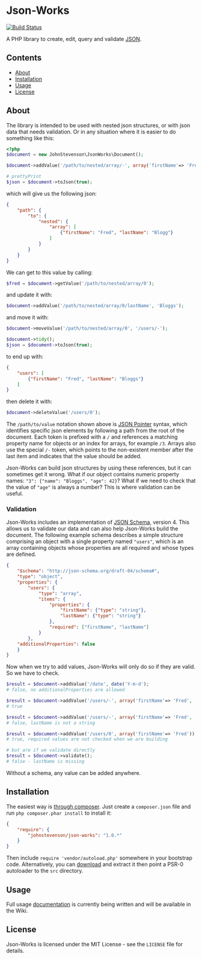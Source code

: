 Json-Works
==========

[![Build Status](https://travis-ci.org/johnstevenson/json-works.png?branch=master)](https://travis-ci.org/johnstevenson/json-works)

A PHP library to create, edit, query and validate [JSON](http://www.json.org/).

## Contents
* [About](#About)
* [Installation](#Installation)
* [Usage](#Usage)
* [License](#License)

<a name="About"></a>
## About

The library is intended to be used with nested json structures, or with json data that needs validation. Or in any situation where it is easier to do something like this:

```php
<?php
$document = new JohnStevenson\JsonWorks\Document();

$document->addValue('/path/to/nested/array/-', array('firstName'=> 'Fred', 'lastName' => 'Blogg'));

# prettyPrint
$json = $document->toJson(true);
```

which will give us the following json:

```json
{
	"path": {
		"to": {
			"nested": {
				"array": [
					{"firstName": "Fred", "lastName": "Blogg"}
				]
			}
		}
	}
}
```

We can get to this value by calling:

```php
$fred = $document->getValue('/path/to/nested/array/0');
```

and update it with:

```php
$document->addValue('/path/to/nested/array/0/lastName', 'Bloggs');
```
and move it with:

```php
$document->moveValue('/path/to/nested/array/0', '/users/-');

$document->tidy();
$json = $document->toJson(true);
```

to end up with:

```json
{
	"users": [
		{"firstName": "Fred", "lastName": "Bloggs"}
	]
}
```

then delete it with:

```php
$document->deleteValue('/users/0');
```

The `/path/to/value` notation shown above is [JSON Pointer][pointer] syntax, which identifies specific json elements by following a path from the root of the document. Each token is prefixed with a `/` and references a matching property name for objects or an index for arrays, for example `/3`. Arrays also use the special `/-` token, which points to the non-existent member after the last item and indicates that the value should be added.

Json-Works can build json structures by using these references, but it can sometimes get it wrong. What if our object contains numeric property names: `"3": {"name": "Bloggs", "age": 42}`? What if we need to check that the value of `"age"` is always a number? This is where validation can be useful.



### Validation

Json-Works includes an implementation of [JSON Schema][schema], version 4. This allows us to validate our data and can also help Json-Works build the document. The following example schema describes a simple structure comprising an object with a single property named `"users"`, which is an array containing objects whose properties are all required and whose types are defined. 

```json
{
    "$schema": "http://json-schema.org/draft-04/schema#",
    "type": "object",
	"properties": {
		"users": {
			"type": "array",
			"items": {
                "properties": {
				    "firstName": {"type": "string"},
				    "lastName": {"type": "string"}				    
                },
                "required": ["firstName", "lastName"]
			}
		},
    "additionalProperties": false
	}
}
```
Now when we try to add values, Json-Works will only do so if they are valid. So we have to check.

```php
$result = $document->addValue('/date', date('Y-m-d');
# false, no additionalProperties are allowed

$result = $document->addValue('/users/-', array('firstName'=> 'Fred', 'lastName' => 'Bloggs'));
# true

$result = $document->addValue('/users/-', array('firstName'=> 'Fred', 'lastName' => 3));
# false, lastName is not a string

$result = $document->addValue('/users/0', array('firstName'=> 'Fred'));
# true, required values are not checked when we are building

# but are if we validate directly
$result = $document->validate();
# false - lastName is missing
```
Without a schema, any value can be added anywhere.


<a name="Installation"></a>
## Installation
The easiest way is [through composer][composer]. Just create a `composer.json` file and run `php composer.phar install` to install it:

```json
{
	"require": {
		"johnstevenson/json-works": "1.0.*"
	}
}
```

Then include `require 'vendor/autoload.php'` somewhere in your bootstrap code. Alternatively, you can [download][download] and extract it then point a PSR-0 autoloader to the `src` directory.

<a name="Usage"></a>
## Usage

Full usage [documentation][wiki] is currently being written and will be available in the Wiki.

<a name="License"></a>
## License

Json-Works is licensed under the MIT License - see the `LICENSE` file for details.

[pointer]: http://tools.ietf.org/html/rfc6901/
[schema]: http://json-schema.org/
[composer]: http://getcomposer.org
[download]: https://github.com/johnstevenson/json-works/archive/master.zip
[wiki]:https://github.com/johnstevenson/json-works/wiki/Home

